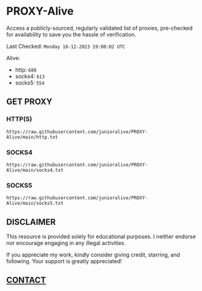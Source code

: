 # PROXY-Alive

Access a publicly-sourced, regularly validated list of proxies, pre-checked for availability to save you the hassle of verification.

Last Checked: `Monday 18-12-2023 19:00:02 UTC`

Alive:
- http: `689`
- socks4: `613`
- socks5: `554`

## GET PROXY

### HTTP(S)

```https://raw.githubusercontent.com/junioralive/PROXY-Alive/main/http.txt```

### SOCKS4

```https://raw.githubusercontent.com/junioralive/PROXY-Alive/main/socks4.txt```

### SOCKS5

```https://raw.githubusercontent.com/junioralive/PROXY-Alive/main/socks5.txt```

## DISCLAIMER

This resource is provided solely for educational purposes. I neither endorse nor encourage engaging in any illegal activities.

If you appreciate my work, kindly consider giving credit, starring, and following. Your support is greatly appreciated! 

## [CONTACT](https://t.me/TheJuniorAlive)
